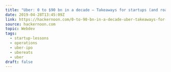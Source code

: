 ```yaml
---
title: "Uber: 0 to $90 bn in a decade — Takeaways for startups (and roadblocks ahead for Uber)"
date: 2019-04-28T13:45:09Z
link: https://hackernoon.com/0-to-90-bn-in-a-decade-uber-takeaways-for-startups-and-roadblocks-ahead-for-uber-b17c3bee2a3f?source=rss----3a8144eabfe3---4
source: hackernoon.com
topic: Webdev
tags:
  - startup-lessons
  - operations
  - uber-ipo
  - ubereats
  - uber
draft: false
---
```

